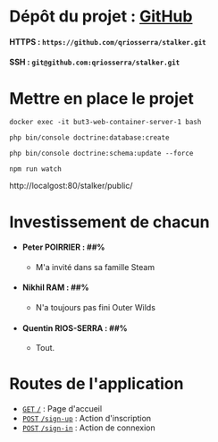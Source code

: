 # Dépôt du projet : [GitHub](https://github.com/qriosserra/stalker)
#### HTTPS : `https://github.com/qriosserra/stalker.git`
#### SSH : `git@github.com:qriosserra/stalker.git`

# Mettre en place le projet

```shell
docker exec -it but3-web-container-server-1 bash
```

```shell
php bin/console doctrine:database:create
```

```shell
php bin/console doctrine:schema:update --force
```

```shell
npm run watch
```

http://localgost:80/stalker/public/

# Investissement de chacun

- #### Peter POIRRIER : ##%
  - M'a invité dans sa famille Steam
- #### Nikhil RAM : ##%
  - N'a toujours pas fini Outer Wilds
- #### Quentin RIOS-SERRA : ##%
  - Tout.

# Routes de l'application
- [`GET` `/`](http://localhost:80/stalker/public/) : Page d'accueil
- [`POST` `/sign-up`](http://localhost:80/stalker/public/sign-up) : Action d'inscription
- [`POST` `/sign-in`](http://localhost:80/stalker/public/sign-in) : Action de connexion